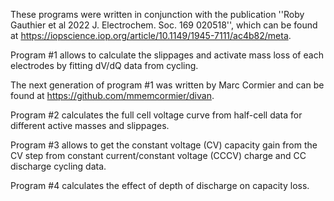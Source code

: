 These programs were written in conjunction with the publication ''Roby Gauthier et al 2022 J. Electrochem. Soc. 169 020518'',
which can be found at https://iopscience.iop.org/article/10.1149/1945-7111/ac4b82/meta.

Program #1 allows to calculate the slippages and activate mass loss of each electrodes by fitting dV/dQ data from cycling. 

The next generation of program #1 was written by Marc Cormier and can be found at https://github.com/mmemcormier/divan.

Program #2 calculates the full cell voltage curve from half-cell data for different active masses and slippages.

Program #3 allows to get the constant voltage (CV) capacity gain from the CV step from constant current/constant voltage (CCCV) charge and CC discharge cycling data.

Program #4 calculates the effect of depth of discharge on capacity loss.

